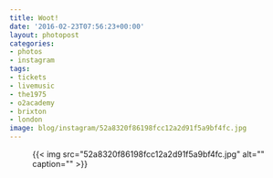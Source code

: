 ```yaml
---
title: Woot!
date: '2016-02-23T07:56:23+00:00'
layout: photopost
categories:
- photos
- instagram
tags:
- tickets
- livemusic
- the1975
- o2academy
- brixton
- london
image: blog/instagram/52a8320f86198fcc12a2d91f5a9bf4fc.jpg
---
```


<figure class="photo photo--square">
  {{< img src="52a8320f86198fcc12a2d91f5a9bf4fc.jpg" alt="" caption="" >}}

</figure>



